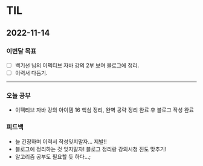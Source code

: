 # TIL

## 2022-11-14



### 이번달 목표

- [ ] 백기선 님의 이펙티브 자바 강의 2부 보며 블로그에 정리.
- [ ] 이력서 다듬기.

---


### 오늘 공부

- 이펙티브 자바 강의 아이템 16 핵심 정리, 완벽 공략 정리 완료 후 블로그 작성 완료

### 피드백

- 늘 긴장하며 이력서 작성잊지말자... 제발!!
- 블로그에 정리하는 것 잊지말자! 블로그 정리랑 강의시청 진도 맞추기!
- 알고리즘 공부도 필요할 듯 하다...;
